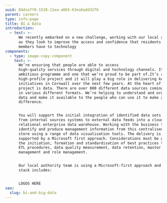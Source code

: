 ```yaml
---
uuid: 84dca7f0-1528-11ea-a6b5-63ea6add32fb
parent: careers
type: info-page
title: BI & Data
introduction:
  - text: >-
      We recently embarked on a new challenge, working with our local authority
      as they look to improve the access and confidence that residents and
      members have to technology
components:
  - type: image-copy-component
    text: >-
      We’re ensuring that people are able to access
      high-quality services through digital and technology channels. It’s an
      ambitious programme and one that we’re proud to be part of.It’s a
      high-profile project and it will play a big role in delivering key
      initiatives in Cornwall over the next few years. At the heart of the
      project is data. There are over 800 different data sources coming through
      in various different formats. We’re helping to understand and organise the
      data and make it available to the people who can use it to make a
      difference.      


      You will support the initial integration of identified data sets ranging
      from internal sources systems to external data feeds into a cloud based
      relational enterprise data warehouse. Working with the business to
      identify and produce management information from this centralised data
      store using a range of data visualisation tools. The delivery is primarily
      supported by a Microsoft first approach. Considerations must be given to
      the initiation, formation and standardisation of best practices to support
      ETL procedures, data quality measurement, data retention, master data
      management and role management.


      Our local authority team is using a Microsoft-first approach and the tech
      stack includes:


      LOGOS HERE
seo:
  slug: bi-and-big-data
---
```


